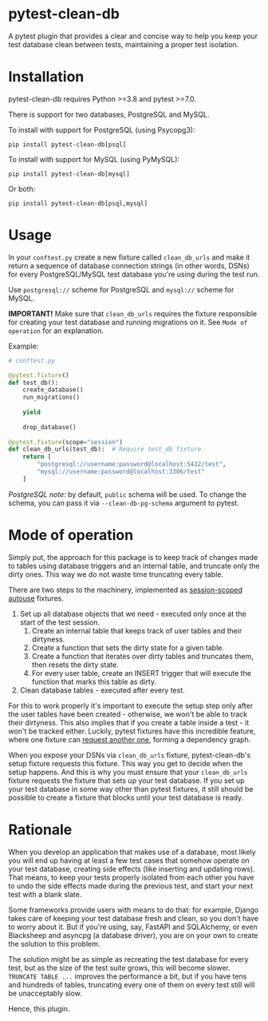 # pytest-clean-db
A pytest plugin that provides a clear and concise way to help you keep your test 
database clean between tests, maintaining a proper test isolation.

# Installation
pytest-clean-db requires Python >=3.8 and pytest >=7.0.

There is support for two databases, PostgreSQL and MySQL.

To install with support for PostgreSQL (using Psycopg3):
```shell
pip install pytest-clean-db[psql]
```

To install with support for MySQL (using PyMySQL):
```shell
pip install pytest-clean-db[mysql]
```

Or both:
```shell
pip install pytest-clean-db[psql,mysql]
```

# Usage
In your `conftest.py` сreate a new fixture called `clean_db_urls` and make it return a 
sequence of database connection strings (in other words, DSNs) for every PostgreSQL/MySQL 
test database you're using during the test run.

Use `postgresql://` scheme for PostgreSQL and `mysql://` scheme for MySQL.

**IMPORTANT!** Make sure that `clean_db_urls` requires the fixture responsible for 
creating your test database and running migrations on it. See `Mode of operation` for an
explanation.

Example:
```python
# conftest.py

@pytest.fixture()
def test_db():
    create_database()
    run_migrations()
    
    yield 
    
    drop_database()
    
@pytest.fixture(scope="session")
def clean_db_urls(test_db):  # Require test_db fixture.
    return [
        "postgresql://username:password@localhost:5432/test", 
        "mysql://username:password@localhost:3306/test"
    ]
```

_PostgreSQL note:_ by default, `public` schema will be used. To change the schema, 
you can pass it via `--clean-db-pg-schema` argument to pytest.

# Mode of operation
Simply put, the approach for this package is to keep track of changes made to tables 
using database triggers and an internal table, and truncate only the dirty ones. This 
way we do not waste time truncating every table.

There are two steps to the machinery, implemented as [session-scoped](https://docs.pytest.org/en/stable/how-to/fixtures.html#fixture-scopes) 
[autouse](https://docs.pytest.org/en/stable/how-to/fixtures.html#autouse-fixtures-fixtures-you-don-t-have-to-request) 
fixtures.
1. Set up all database objects that we need - executed only once at the start of the 
   test session.
   1. Create an internal table that keeps track of user tables and their dirtyness.
   2. Create a function that sets the dirty state for a given table.
   3. Create a function that iterates over dirty tables and truncates them, then resets
      the dirty state.
   4. For every user table, create an INSERT trigger that will execute the function that
      marks this table as dirty. 
2. Clean database tables - executed after every test.

For this to work properly it's important to execute the setup step only after the user
tables have been created - otherwise, we won't be able to track their dirtyness. This 
also implies that if you create a table inside a test - it won't be tracked either.
Luckily, pytest fixtures have this incredible feature, where one fixture can 
[request another one](https://docs.pytest.org/en/stable/how-to/fixtures.html#fixtures-can-request-other-fixtures), 
forming a dependency graph. 

When you expose your DSNs via `clean_db_urls` fixture, pytest-clean-db's 
setup fixture requests this fixture. This way you get to decide when the setup happens.
And this is why you must ensure that your `clean_db_urls` fixture requests the fixture 
that sets up your test database. If you set up your test database in some way other than 
pytest fixtures, it still should be possible to create a fixture that blocks until your 
test database is ready.

# Rationale
When you develop an application that makes use of a database, most likely you will end up
having at least a few test cases that somehow operate on your test database, creating 
side effects (like inserting and updating rows). That means, to keep your tests properly 
isolated from each other you have to undo the side effects made during the previous test,
and start your next test with a blank slate.

Some frameworks provide users with means to do that: for example, Django takes care of 
keeping your test database fresh and clean, so you don't have to worry about it.
But if you're using, say, FastAPI and SQLAlchemy, or even Blacksheep and asyncpg (a 
database driver), you are on your own to create the solution to this problem.

The solution might be as simple as recreating the test database for every test, but 
as the size of the test suite grows, this will become slower. `TRUNCATE TABLE ...` 
improves the performance a bit, but if you have tens and hundreds of tables, truncating 
every one of them on every test still will be unacceptably slow.

Hence, this plugin.
